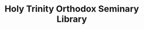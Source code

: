---
layout: repo
title: "Holy Trinity Orthodox Seminary Library"
id: 20530
permalink: repos/20530/
---